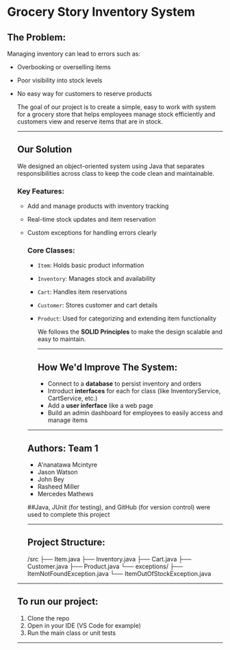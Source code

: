 # Grocery Story Inventory System
## The Problem: 
Managing inventory can lead to errors such as: 
- Overbooking or overselling items
- Poor visibility into stock levels
- No easy way for customers to reserve products

  The goal of our project is to create a simple, easy to work with system for a grocery store that helps employees manage stock efficiently and customers view and reserve items that are in stock.

  ---

  ## Our Solution
  We designed an object-oriented system using Java that separates responsibilities across class to keep the code clean and maintainable.

  ### Key Features:
  - Add and manage products with inventory tracking
  - Real-time stock updates and item reservation
  - Custom exceptions for handling errors clearly

    ### Core Classes:
    - `Item`: Holds basic product information
    - `Inventory`: Manages stock and availability
    - `Cart`: Handles item reservations
    - `Customer`: Stores customer and cart details
    - `Product`: Used for categorizing and extending item functionality
   
      We follows the **SOLID Principles** to make the design scalable and easy to maintain.

      ---

      ## How We'd Improve The System:
      - Connect to a **database** to persist inventory and orders
      - Introduct **interfaces** for each for class (like InventoryService, CartService, etc.)
      - Add a **user inferface** like a web page
      - Build an admin dashboard for employees to easily access and manage items
   
     ---
 
    ## Authors: Team 1
    - A'nanatawa Mcintyre
    - Jason Watson
    - John Bey
    - Rasheed Miller
    - Mercedes Mathews

    ##Java, JUnit (for testing), and GitHub (for version control) were used to complete this project
 
    ---
 
    ## Project Structure:
    /src
├── Item.java
├── Inventory.java
├── Cart.java
├── Customer.java
├── Product.java
└── exceptions/
├── ItemNotFoundException.java
└── ItemOutOfStockException.java

  ---

  ## To run our project:
  1. Clone the repo
  2. Open in your IDE (VS Code for example)
  3. Run the main class or unit tests
 
  ---
